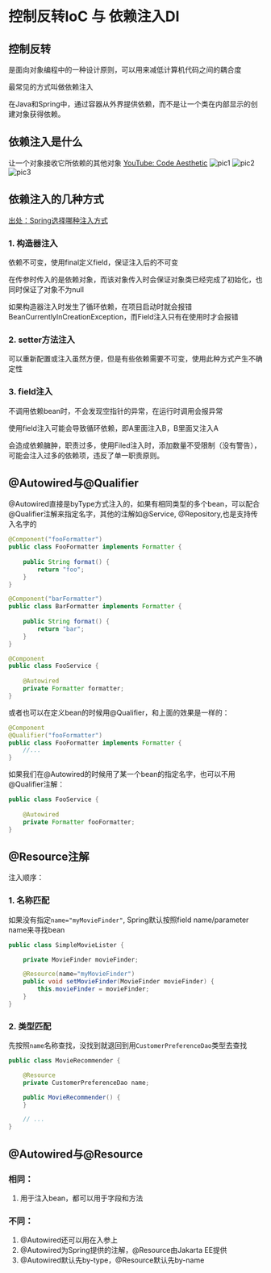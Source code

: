 # 控制反转IoC 与 依赖注入DI
## 控制反转
是面向对象编程中的一种设计原则，可以用来减低计算机代码之间的耦合度

最常见的方式叫做依赖注入

在Java和Spring中，通过容器从外界提供依赖，而不是让一个类在内部显示的创建对象获得依赖。

## 依赖注入是什么
让一个对象接收它所依赖的其他对象
[YouTube: Code Aesthetic](https://www.youtube.com/watch?v=J1f5b4vcxCQ)
![pic1](../assets/Spring/di-interface1.png)
![pic2](../assets/Spring/di-interface2.png)
![pic3](../assets/Spring/di-interface3.png)

## 依赖注入的几种方式
[出处：Spring选择哪种注入方式](https://juejin.cn/post/7021902992706109476)
### 1. 构造器注入
依赖不可变，使用final定义field，保证注入后的不可变

在传参时传入的是依赖对象，而该对象传入时会保证对象类已经完成了初始化，也同时保证了对象不为null

如果构造器注入时发生了循环依赖，在项目启动时就会报错BeanCurrentlyInCreationException，而Field注入只有在使用时才会报错

 ### 2. setter方法注入
可以重新配置或注入虽然方便，但是有些依赖需要不可变，使用此种方式产生不确定性

### 3. field注入
不调用依赖bean时，不会发现空指针的异常，在运行时调用会报异常

使用field注入可能会导致循环依赖，即A里面注入B，B里面又注入A

会造成依赖臃肿，职责过多，使用Filed注入时，添加数量不受限制（没有警告），可能会注入过多的依赖项，违反了单一职责原则。

## @Autowired与@Qualifier
@Autowired直接是byType方式注入的，如果有相同类型的多个bean，可以配合@Qualifier注解来指定名字，其他的注解如@Service, @Repository,也是支持传入名字的
```java
@Component("fooFormatter")
public class FooFormatter implements Formatter {
 
    public String format() {
        return "foo";
    }
}

@Component("barFormatter")
public class BarFormatter implements Formatter {
 
    public String format() {
        return "bar";
    }
}

@Component
public class FooService {
     
    @Autowired
    private Formatter formatter;
}
```
或者也可以在定义bean的时候用@Qualifier，和上面的效果是一样的：
```java
@Component
@Qualifier("fooFormatter")
public class FooFormatter implements Formatter {
    //...
}
```
如果我们在@Autowired的时候用了某一个bean的指定名字，也可以不用@Qualifier注解：
```java
public class FooService {
     
    @Autowired
    private Formatter fooFormatter;
}
```

## @Resource注解
注入顺序：
### 1. 名称匹配
如果没有指定```name="myMovieFinder"```, Spring默认按照field name/parameter name来寻找bean
```java
public class SimpleMovieLister {

	private MovieFinder movieFinder;

	@Resource(name="myMovieFinder") 
	public void setMovieFinder(MovieFinder movieFinder) {
		this.movieFinder = movieFinder;
	}
}
```
### 2. 类型匹配
先按照```name```名称查找，没找到就退回到用```CustomerPreferenceDao```类型去查找
```java
public class MovieRecommender {

	@Resource
	private CustomerPreferenceDao name;

	public MovieRecommender() {
	}

	// ...
}
```
## @Autowired与@Resource
### 相同：
1. 用于注入bean，都可以用于字段和方法
### 不同：
1. @Autowired还可以用在入参上
2. @Autowired为Spring提供的注解，@Resource由Jakarta EE提供
3. @Autowired默认先by-type，@Resource默认先by-name